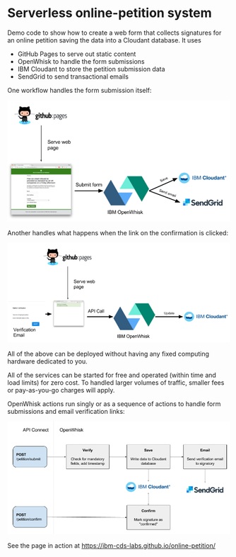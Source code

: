 # Serverless online-petition system

Demo code to show how to create a web form that collects signatures for an online petition saving
the data into a Cloudant database. It uses 

- GitHub Pages to serve out static content
- OpenWhisk to handle the form submissions
- IBM Cloudant to store the petition submission data
- SendGrid to send transactional emails

One workflow handles the form submission itself:

![schematic](https://raw.githubusercontent.com/ibm-cds-labs/online-petition/master/img/workflow1.png)

Another handles what happens when the link on the confirmation is clicked:

![schematic](https://raw.githubusercontent.com/ibm-cds-labs/online-petition/master/img/workflow2.png)

All of the above can be deployed without having any fixed computing hardware dedicated to you.

All of the services can be started for free and operated (within time and load limits) for zero cost. To 
handled larger volumes of traffic, smaller fees or pay-as-you-go charges will apply.

OpenWhisk actions run singly or as a sequence of actions to handle form submissions and email verification links:

![schematic](https://raw.githubusercontent.com/ibm-cds-labs/online-petition/master/img/workflow3.png)

See the page in action at https://ibm-cds-labs.github.io/online-petition/